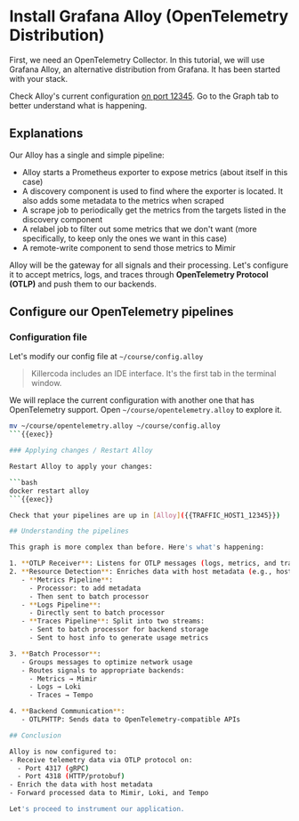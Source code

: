 # Install Grafana Alloy (OpenTelemetry Distribution)

First, we need an OpenTelemetry Collector. In this tutorial, we will use Grafana Alloy, an alternative distribution from Grafana. It has been started with your stack.

Check Alloy's current configuration [on port 12345]({{TRAFFIC_HOST1_12345}}). Go to the Graph tab to better understand what is happening.

## Explanations

Our Alloy has a single and simple pipeline:
- Alloy starts a Prometheus exporter to expose metrics (about itself in this case)
- A discovery component is used to find where the exporter is located. It also adds some metadata to the metrics when scraped
- A scrape job to periodically get the metrics from the targets listed in the discovery component
- A relabel job to filter out some metrics that we don't want (more specifically, to keep only the ones we want in this case)
- A remote-write component to send those metrics to Mimir

Alloy will be the gateway for all signals and their processing. Let's configure it to accept metrics, logs, and traces through **OpenTelemetry Protocol (OTLP)** and push them to our backends.

## Configure our OpenTelemetry pipelines

### Configuration file

Let's modify our config file at `~/course/config.alloy`

> Killercoda includes an IDE interface. It's the first tab in the terminal window.

We will replace the current configuration with another one that has OpenTelemetry support. Open `~/course/opentelemetry.alloy` to explore it.

```bash
mv ~/course/opentelemetry.alloy ~/course/config.alloy
```{{exec}}

### Applying changes / Restart Alloy

Restart Alloy to apply your changes:

```bash
docker restart alloy
```{{exec}}

Check that your pipelines are up in [Alloy]({{TRAFFIC_HOST1_12345}})

## Understanding the pipelines

This graph is more complex than before. Here's what's happening:

1. **OTLP Receiver**: Listens for OTLP messages (logs, metrics, and traces)
2. **Resource Detection**: Enriches data with host metadata (e.g., hostname) that the app might not be aware of. From here, each signal follows a different path:
   - **Metrics Pipeline**:
     - Processor: to add metadata
     - Then sent to batch processor
   - **Logs Pipeline**: 
     - Directly sent to batch processor
   - **Traces Pipeline**: Split into two streams:
     - Sent to batch processor for backend storage
     - Sent to host info to generate usage metrics

3. **Batch Processor**: 
   - Groups messages to optimize network usage
   - Routes signals to appropriate backends:
     - Metrics → Mimir
     - Logs → Loki
     - Traces → Tempo

4. **Backend Communication**:
   - OTLPHTTP: Sends data to OpenTelemetry-compatible APIs

## Conclusion

Alloy is now configured to:
- Receive telemetry data via OTLP protocol on:
  - Port 4317 (gRPC)
  - Port 4318 (HTTP/protobuf)
- Enrich the data with host metadata
- Forward processed data to Mimir, Loki, and Tempo

Let's proceed to instrument our application.

